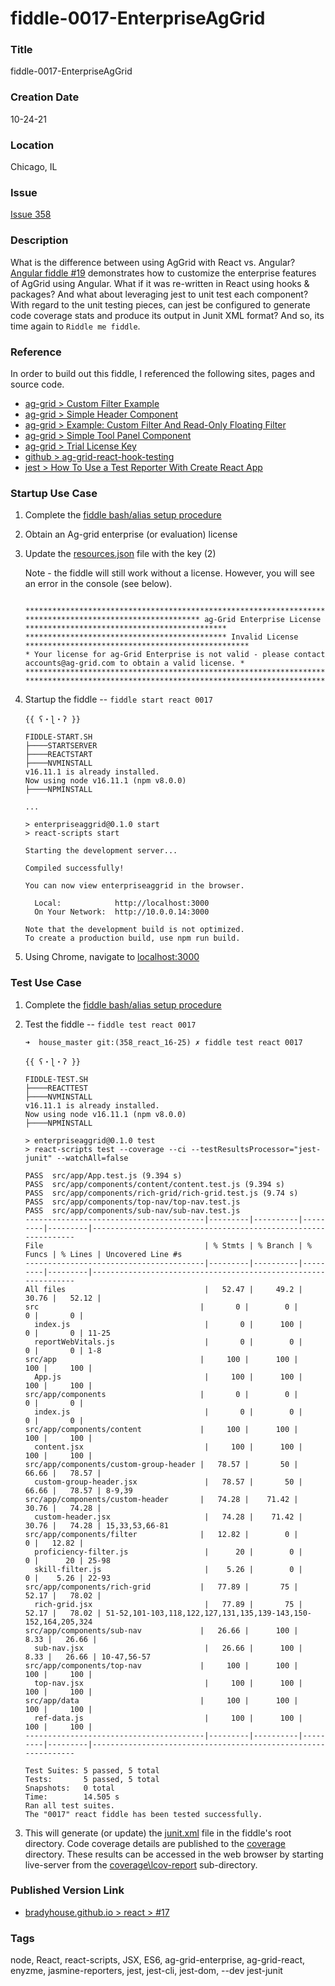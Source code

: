 fiddle-0017-EnterpriseAgGrid
======


### Title

fiddle-0017-EnterpriseAgGrid


### Creation Date

10-24-21


### Location

Chicago, IL

<a name="issue"></a>
### Issue

[Issue 358](https://github.com/bradyhouse/house/issues/358)

<a name="description"></a>
### Description

What is the difference between using AgGrid with React vs. Angular?  [Angular fiddle #19](https://github.com/bradyhouse/house/tree/master/fiddles/angular2-cli/fiddle-0019-EnterpriseAgGrid) demonstrates how to customize the enterprise features of AgGrid using Angular.  What if it was re-written in React using hooks & packages? And what about leveraging jest to unit test each component? With regard to the unit testing pieces, can jest be configured to generate code coverage stats and produce its output in Junit XML format? And so, its time again to `Riddle me fiddle`.

<a name="reference"></a>
### Reference

In order to build out this fiddle, I referenced the following sites, pages and source code.

* [ag-grid > Custom Filter Example](https://www.ag-grid.com/react-data-grid/component-filter/#custom-filter-example)
* [ag-grid > Simple Header Component](https://www.ag-grid.com/react-data-grid/component-header/#simple-header-component)
* [ag-grid > Example: Custom Filter And Read-Only Floating Filter](https://www.ag-grid.com/react-data-grid/component-floating-filter/#example-custom-filter-and-read-only-floating-filter)
* [ag-grid > Simple Tool Panel Component](https://www.ag-grid.com/react-data-grid/component-tool-panel/#simple-tool-panel-component)
* [ag-grid > Trial License Key](https://www.ag-grid.com/react-data-grid/licensing/#trial-license-key)
* [github > ag-grid-react-hook-testing](https://github.com/seanlandsman/ag-grid-react-hook-testing)
* [jest > How To Use a Test Reporter With Create React App](https://codeburst.io/how-to-use-a-test-reporter-with-create-react-app-6c779f71f62)


<a name="startup-use-case"></a>
### Startup Use Case

1.  Complete the [fiddle bash/alias setup procedure](https://github.com/bradyhouse/house/wiki/Setup-(Mac-OS))
2.  Obtain an Ag-grid enterprise (or evaluation) license
3.  Update the [resources.json](public/resources.json) file with the key (2)

    Note - the fiddle will still work without a license.  However, you will see an error in the console (see below).
      
      ```

      ****************************************************************************************************************
      *************************************** ag-Grid Enterprise License *********************************************
      ********************************************* Invalid License **************************************************
      * Your license for ag-Grid Enterprise is not valid - please contact accounts@ag-grid.com to obtain a valid license. *
      ****************************************************************************************************************
      ****************************************************************************************************************

      ```

4.  Startup the fiddle -- `fiddle start react 0017`

      ```
      {{ ʕ・ɭ・ʔ }}

      FIDDLE-START.SH
      ├────STARTSERVER
      ├────REACTSTART
      ├────NVMINSTALL
      v16.11.1 is already installed.
      Now using node v16.11.1 (npm v8.0.0)
      ├────NPMINSTALL
      
      ...

      > enterpriseaggrid@0.1.0 start
      > react-scripts start

      Starting the development server...

      Compiled successfully!

      You can now view enterpriseaggrid in the browser.

        Local:            http://localhost:3000
        On Your Network:  http://10.0.0.14:3000

      Note that the development build is not optimized.
      To create a production build, use npm run build.

      ```

5.  Using Chrome, navigate to [localhost:3000](http://localhost:3000)

<a name="test-use-case"></a>
### Test Use Case

1.  Complete the [fiddle bash/alias setup procedure](https://github.com/bradyhouse/house/wiki/Setup-(Mac-OS))
2.  Test the fiddle -- `fiddle test react 0017` 
    
    ```
    ➜  house_master git:(358_react_16-25) ✗ fiddle test react 0017

    {{ ʕ・ɭ・ʔ }}

    FIDDLE-TEST.SH
    ├────REACTTEST
    ├────NVMINSTALL
    v16.11.1 is already installed.
    Now using node v16.11.1 (npm v8.0.0)
    ├────NPMINSTALL

    > enterpriseaggrid@0.1.0 test
    > react-scripts test --coverage --ci --testResultsProcessor="jest-junit" --watchAll=false

    PASS  src/app/App.test.js (9.394 s)
    PASS  src/app/components/content/content.test.js (9.394 s)
    PASS  src/app/components/rich-grid/rich-grid.test.js (9.74 s)
    PASS  src/app/components/top-nav/top-nav.test.js
    PASS  src/app/components/sub-nav/sub-nav.test.js
    ----------------------------------------|---------|----------|---------|---------|---------------------------------------------------------------
    File                                    | % Stmts | % Branch | % Funcs | % Lines | Uncovered Line #s
    ----------------------------------------|---------|----------|---------|---------|---------------------------------------------------------------
    All files                               |   52.47 |     49.2 |   30.76 |   52.12 |
    src                                    |       0 |        0 |       0 |       0 |
      index.js                              |       0 |      100 |       0 |       0 | 11-25
      reportWebVitals.js                    |       0 |        0 |       0 |       0 | 1-8
    src/app                                |     100 |      100 |     100 |     100 |
      App.js                                |     100 |      100 |     100 |     100 |
    src/app/components                     |       0 |        0 |       0 |       0 |
      index.js                              |       0 |        0 |       0 |       0 |
    src/app/components/content             |     100 |      100 |     100 |     100 |
      content.jsx                           |     100 |      100 |     100 |     100 |
    src/app/components/custom-group-header |   78.57 |       50 |   66.66 |   78.57 |
      custom-group-header.jsx               |   78.57 |       50 |   66.66 |   78.57 | 8-9,39
    src/app/components/custom-header       |   74.28 |    71.42 |   30.76 |   74.28 |
      custom-header.jsx                     |   74.28 |    71.42 |   30.76 |   74.28 | 15,33,53,66-81
    src/app/components/filter              |   12.82 |        0 |       0 |   12.82 |
      proficiency-filter.js                 |      20 |        0 |       0 |      20 | 25-98
      skill-filter.js                       |    5.26 |        0 |       0 |    5.26 | 22-93
    src/app/components/rich-grid           |   77.89 |       75 |   52.17 |   78.02 |
      rich-grid.jsx                         |   77.89 |       75 |   52.17 |   78.02 | 51-52,101-103,118,122,127,131,135,139-143,150-152,164,205,324
    src/app/components/sub-nav             |   26.66 |      100 |    8.33 |   26.66 |
      sub-nav.jsx                           |   26.66 |      100 |    8.33 |   26.66 | 10-47,56-57
    src/app/components/top-nav             |     100 |      100 |     100 |     100 |
      top-nav.jsx                           |     100 |      100 |     100 |     100 |
    src/app/data                           |     100 |      100 |     100 |     100 |
      ref-data.js                           |     100 |      100 |     100 |     100 |
    ----------------------------------------|---------|----------|---------|---------|---------------------------------------------------------------

    Test Suites: 5 passed, 5 total
    Tests:       5 passed, 5 total
    Snapshots:   0 total
    Time:        14.505 s
    Ran all test suites.
    The "0017" react fiddle has been tested successfully.
    ```

3.  This will generate (or update) the [junit.xml](junit.xml) file in the fiddle's root directory. Code coverage details are
    published to the [coverage](coverage) directory. These results can be accessed in the web browser by starting live-server
    from the [coverage\lcov-report](coverage/lcov-report) sub-directory.


<a name="published-links"></a>
### Published Version Link

  * [bradyhouse.github.io > react > #17](http://bradyhouse.github.io/react/fiddle-0017-EnterpriseAgGrid/#)

<a name="tags"></a>
### Tags

node, React, react-scripts, JSX, ES6, ag-grid-enterprise, ag-grid-react, enyzme, jasmine-reporters, jest, jest-cli, jest-dom, --dev jest-junit
